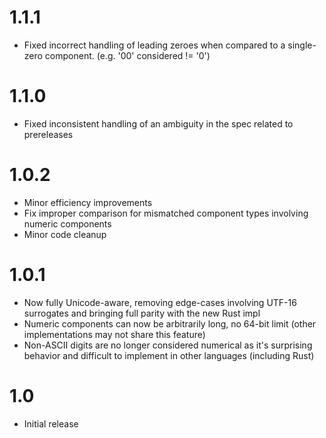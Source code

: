 # 1.1.1
- Fixed incorrect handling of leading zeroes when compared to a single-zero component. (e.g. '00' considered != '0')

# 1.1.0
- Fixed inconsistent handling of an ambiguity in the spec related to prereleases

# 1.0.2
- Minor efficiency improvements
- Fix improper comparison for mismatched component types involving numeric components
- Minor code cleanup

# 1.0.1
- Now fully Unicode-aware, removing edge-cases involving UTF-16 surrogates and bringing full parity with the new Rust impl
- Numeric components can now be arbitrarily long, no 64-bit limit (other implementations may not share this feature)
- Non-ASCII digits are no longer considered numerical as it's surprising behavior and difficult to implement in other languages (including Rust)

# 1.0
- Initial release
